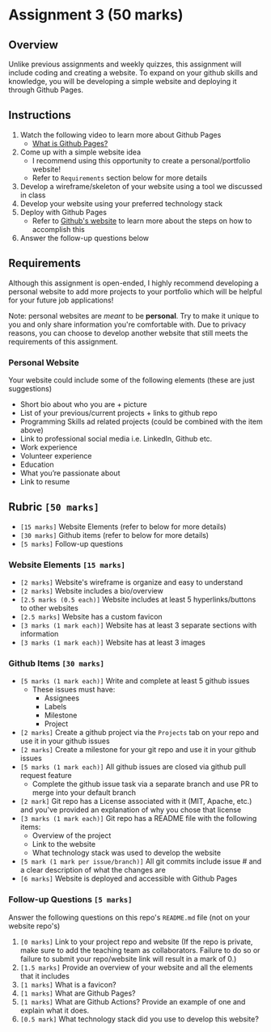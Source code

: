 # Assignment 3 (50 marks)

## Overview

Unlike previous assignments and weekly quizzes, this assignment will include coding and creating a website. To expand on your github skills and knowledge, you will be developing a simple website and deploying it through Github Pages.

## Instructions

1. Watch the following video to learn more about Github Pages
    - [What is Github Pages?](https://www.youtube.com/watch?v=2MsN8gpT6jY)
2. Come up with a simple website idea
    - I recommend using this opportunity to create a personal/portfolio website!
    - Refer to `Requirements` section below for more details
3. Develop a wireframe/skeleton of your website using a tool we discussed in class
4. Develop your website using your preferred technology stack
5. Deploy with Github Pages
    - Refer to [Github's website](https://pages.github.com/) to learn more about the steps on how to accomplish this
6. Answer the follow-up questions below

## Requirements

Although this assignment is open-ended, I highly recommend developing a personal website to add more projects to your portfolio which will be helpful for your future job applications!

Note: personal websites are _meant_ to be **personal**. Try to make it unique to you and only share information you're comfortable with. Due to privacy reasons, you can choose to develop another website that still meets the requirements of this assignment.

### Personal Website

Your website could include some of the following elements (these are just suggestions)

- Short bio about who you are + picture
- List of your previous/current projects + links to github repo
- Programming Skills ad related projects (could be combined with the item above)
- Link to professional social media i.e. LinkedIn, Github etc.
- Work experience
- Volunteer experience
- Education
- What you’re passionate about
- Link to resume

## Rubric `[50 marks]`

- `[15 marks]` Website Elements (refer to below for more details)
- `[30 marks]` Github items (refer to below for more details)
- `[5 marks]` Follow-up questions

### Website Elements `[15 marks]`

- `[2 marks]` Website's wireframe is organize and easy to understand
- `[2 marks]` Website includes a bio/overview
- `[2.5 marks (0.5 each)]` Website includes at least 5 hyperlinks/buttons to other websites
- `[2.5 marks]` Website has a custom favicon
- `[3 marks (1 mark each)]` Website has at least 3 separate sections with information
- `[3 marks (1 mark each)]` Website has at least 3 images

### Github Items `[30 marks]`

- `[5 marks (1 mark each)]` Write and complete at least 5 github issues 
    - These issues must have:
        - Assignees
        - Labels
        - Milestone
        - Project
- `[2 marks]` Create a github project via the `Projects` tab on your repo and use it in your github issues
- `[2 marks]` Create a milestone for your git repo and use it in your github issues
- `[5 marks (1 mark each)]` All github issues are closed via github pull request feature
    - Complete the github issue task via a separate branch and use PR to merge into your default branch
- `[2 mark]` Git repo has a License associated with it (MIT, Apache, etc.) and you've provided an explanation of why you chose that license
- `[3 marks (1 mark each)]` Git repo has a README file with the following items:
    - Overview of the project
    - Link to the website
    - What technology stack was used to develop the website
- `[5 mark (1 mark per issue/branch)]` All git commits include issue # and a clear description of what the changes are 
- `[6 marks]` Website is deployed and accessible with Github Pages

### Follow-up Questions `[5 marks]`

Answer the following questions on this repo's `README.md` file (not on your website repo's)

1. `[0 marks]` Link to your project repo and website (If the repo is private, make sure to add the teaching team as collaborators. Failure to do so or failure to submit your repo/website link will result in a mark of 0.)
2. `[1.5 marks]` Provide an overview of your website and all the elements that it includes
3. `[1 marks]` What is a favicon?
4. `[1 marks]` What are Github Pages?
5. `[1 marks]` What are Github Actions? Provide an example of one and explain what it does.
6. `[0.5 mark]` What technology stack did you use to develop this website?
